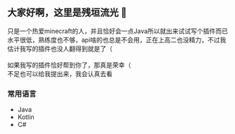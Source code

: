 ## 大家好啊，这里是残垣流光 👋
  只是一个热爱minecraft的人，并且恰好会一点Java所以就出来试试写个插件而已<br>
  水平很低，熟练度也不够，api啥的也总是不会用，正在上高二也没精力，不过我估计我写的插件也没人翻得到就是了（<br>
  <br>
  如果我写的插件恰好帮到你了，那真是荣幸（<br>
  不足也可以给我提出来，我会认真去看<br>
### 常用语言
* Java<br>
* Kotlin<br>
* C#<br>

<!--
**snugbrick/snugbrick** is a ✨ _special_ ✨ repository because its `README.md` (this file) appears on your GitHub profile.

Here are some ideas to get you started:

- 🔭 I’m currently working on ...
- 🌱 I’m currently learning ...
- 👯 I’m looking to collaborate on ...
- 🤔 I’m looking for help with ...
- 💬 Ask me about ...
- 📫 How to reach me: ...
- 😄 Pronouns: ...
- ⚡ Fun fact: ...
-->
